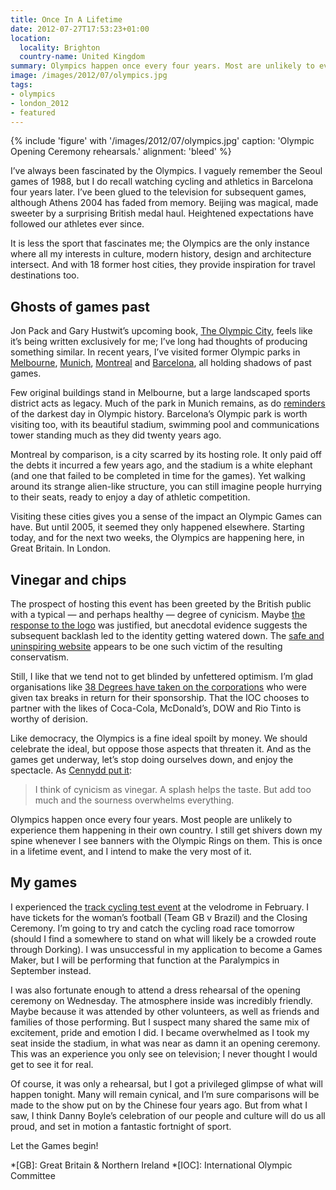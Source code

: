 ```yaml
---
title: Once In A Lifetime
date: 2012-07-27T17:53:23+01:00
location:
  locality: Brighton
  country-name: United Kingdom
summary: Olympics happen once every four years. Most are unlikely to ever experience them in their own country. I get shivers whenever I see banners with the Olympic Rings on them. This is once in a lifetime event, and I intend to make the very most of it.
image: /images/2012/07/olympics.jpg
tags:
- olympics
- london_2012
- featured
---
```

{% include 'figure' with '/images/2012/07/olympics.jpg'
  caption: 'Olympic Opening Ceremony rehearsals.'
  alignment: 'bleed'
%}

I’ve always been fascinated by the Olympics. I vaguely remember the Seoul games of 1988, but I do recall watching cycling and athletics in Barcelona four years later. I’ve been glued to the television for subsequent games, although Athens 2004 has faded from memory. Beijing was magical, made sweeter by a surprising British medal haul. Heightened expectations have followed our athletes ever since.

It is less the sport that fascinates me; the Olympics are the only instance where all my interests in culture, modern history, design and architecture intersect. And with 18 former host cities, they provide inspiration for travel destinations too.

## Ghosts of games past

Jon Pack and Gary Hustwit’s upcoming book, [The Olympic City][1], feels like it’s being written exclusively for me; I’ve long had thoughts of producing something similar. In recent years, I’ve visited former Olympic parks in [Melbourne][2], [Munich][3], [Montreal][4] and [Barcelona][5], all holding shadows of past games.

Few original buildings stand in Melbourne, but a large landscaped sports district acts as legacy. Much of the park in Munich remains, as do [reminders][6] of the darkest day in Olympic history. Barcelona’s Olympic park is worth visiting too, with its beautiful stadium, swimming pool and communications tower standing much as they did twenty years ago.

Montreal by comparison, is a city scarred by its hosting role. It only paid off the debts it incurred a few years ago, and the stadium is a white elephant (and one that failed to be completed in time for the games). Yet walking around its strange alien-like structure, you can still imagine people hurrying to their seats, ready to enjoy a day of athletic competition.

Visiting these cities gives you a sense of the impact an Olympic Games can have. But until 2005, it seemed they only happened elsewhere. Starting today, and for the next two weeks, the Olympics are happening here, in Great Britain. In London.

## Vinegar and chips

The prospect of hosting this event has been greeted by the British public with a typical — and perhaps healthy — degree of cynicism. Maybe [the response to the logo][7] was justified, but anecdotal evidence suggests the subsequent backlash led to the identity getting watered down. The [safe and uninspiring website][8] appears to be one such victim of the resulting conservatism.

Still, I like that we tend not to get blinded by unfettered optimism. I’m glad organisations like [38 Degrees have taken on the corporations][9] who were given tax breaks in return for their sponsorship. That the IOC chooses to partner with the likes of Coca-Cola, McDonald’s, DOW and Rio Tinto is worthy of derision.

Like democracy, the Olympics is a fine ideal spoilt by money. We should celebrate the ideal, but oppose those aspects that threaten it. And as the games get underway, let’s stop doing ourselves down, and enjoy the spectacle. As [Cennydd put it][10]:

> I think of cynicism as vinegar. A splash helps the taste. But add too much and the sourness overwhelms everything.

Olympics happen once every four years. Most people are unlikely to experience them happening in their own country. I still get shivers down my spine whenever I see banners with the Olympic Rings on them. This is once in a lifetime event, and I intend to make the very most of it.

## My games

I experienced the [track cycling test event][11] at the velodrome in February. I have tickets for the woman’s football (Team GB v Brazil) and the Closing Ceremony. I’m going to try and catch the cycling road race tomorrow (should I find a somewhere to stand on what will likely be a crowded route through Dorking). I was unsuccessful in my application to become a Games Maker, but I will be performing that function at the Paralympics in September instead.

I was also fortunate enough to attend a dress rehearsal of the opening ceremony on Wednesday. The atmosphere inside was incredibly friendly. Maybe because it was attended by other volunteers, as well as friends and families of those performing. But I suspect many shared the same mix of excitement, pride and emotion I did. I became overwhelmed as I took my seat inside the stadium, in what was near as damn it an opening ceremony. This was an experience you only see on television; I never thought I would get to see it for real.

Of course, it was only a rehearsal, but I got a privileged glimpse of what will happen tonight. Many will remain cynical, and I’m sure comparisons will be made to the show put on by the Chinese four years ago. But from what I saw, I think Danny Boyle’s celebration of our people and culture will do us all proud, and set in motion a fantastic fortnight of sport.

Let the Games begin!

[1]: http://www.kickstarter.com/projects/586262941/the-olympic-city
[2]: https://www.flickr.com/photos/paulrobertlloyd/4396745110/in/set-72157623529309034/
[3]: https://www.flickr.com/photos/paulrobertlloyd/4164172082/in/set-72157622824259243/
[4]: https://www.flickr.com/photos/paulrobertlloyd/sets/72157622791651012/
[5]: https://www.flickr.com/photos/paulrobertlloyd/4167991288/in/set-72157622957277984/
[6]: https://www.flickr.com/photos/paulrobertlloyd/4164185532/in/set-72157622824259243/
[7]: http://lloydyweb.paulrobertlloyd.com/blog/2007/06/2012_and_all_that
[8]: /2012/05/inspiring_nobody
[9]: http://blog.38degrees.org.uk/2012/07/26/hurray-now-what-next/
[10]: https://twitter.com/cennydd/status/227862829343059969
[11]: https://www.flickr.com/photos/paulrobertlloyd/sets/72157629410345785/

*[GB]: Great Britain & Northern Ireland
*[IOC]: International Olympic Committee
